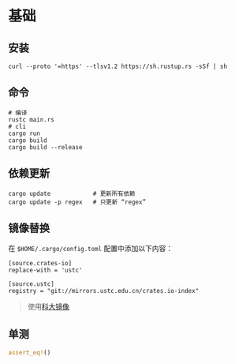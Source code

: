 <!--
 * @Author: Joe me@qjidea.com
 * @Date: 2022-09-27 10:49:56
 * @LastEditors: Joe me@qjidea.com
 * @LastEditTime: 2022-09-28 10:07:19
 * @Description: 安装与使用
 * Copyright (c) 2022 by Joe me@qjidea.com, All Rights Reserved. 
-->
# 基础

## 安装
```shell
curl --proto '=https' --tlsv1.2 https://sh.rustup.rs -sSf | sh
```

## 命令
```shell
# 编译
rustc main.rs
# cli
cargo run
cargo build
cargo build --release
```

## 依赖更新
```shell
cargo update            # 更新所有依赖
cargo update -p regex   # 只更新 “regex”
```
## 镜像替换
在 `$HOME/.cargo/config.toml` 配置中添加以下内容：
```shell
[source.crates-io]
replace-with = 'ustc'

[source.ustc]
registry = "git://mirrors.ustc.edu.cn/crates.io-index"

```
> 使用[科大镜像](https://mirrors.ustc.edu.cn/help/crates.io-index.html)

## 单测
```rust
assert_eq!()
```
